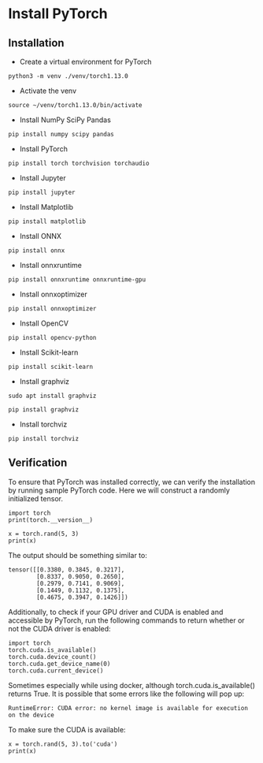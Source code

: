 ﻿# Install PyTorch

## Installation

- Create a virtual environment for PyTorch

```
python3 -m venv ./venv/torch1.13.0
```

- Activate the venv

```
source ~/venv/torch1.13.0/bin/activate
```

- Install NumPy SciPy Pandas

```
pip install numpy scipy pandas
```

- Install PyTorch

```
pip install torch torchvision torchaudio
```

- Install Jupyter

```
pip install jupyter
```

- Install Matplotlib

```
pip install matplotlib
```

- Install ONNX
```
pip install onnx
```

- Install onnxruntime

```
pip install onnxruntime onnxruntime-gpu
```

- Install onnxoptimizer
```
pip install onnxoptimizer
```

- Install OpenCV

```
pip install opencv-python
```

- Install Scikit-learn

```
pip install scikit-learn
```

- Install graphviz

```
sudo apt install graphviz
```

```
pip install graphviz
```

- Install torchviz

```
pip install torchviz
```

## Verification

To ensure that PyTorch was installed correctly, we can verify the installation by running sample PyTorch code. Here we will construct a randomly initialized tensor.

```
import torch
print(torch.__version__)

x = torch.rand(5, 3)
print(x)
```

The output should be something similar to:

```
tensor([[0.3380, 0.3845, 0.3217],
        [0.8337, 0.9050, 0.2650],
        [0.2979, 0.7141, 0.9069],
        [0.1449, 0.1132, 0.1375],
        [0.4675, 0.3947, 0.1426]])
```

Additionally, to check if your GPU driver and CUDA is enabled and accessible by PyTorch, run the following commands to return whether or not the CUDA driver is enabled:

```
import torch
torch.cuda.is_available()
torch.cuda.device_count()
torch.cuda.get_device_name(0)
torch.cuda.current_device()
```

Sometimes especially while using docker, although torch.cuda.is_available() returns True. It is possible that some errors like the following will pop up:
```
RuntimeError: CUDA error: no kernel image is available for execution on the device
```

To make sure the CUDA is available:

```
x = torch.rand(5, 3).to('cuda')
print(x)
```
